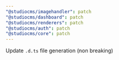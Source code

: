 ```yaml
---
"@studiocms/imagehandler": patch
"@studiocms/dashboard": patch
"@studiocms/renderers": patch
"@studiocms/auth": patch
"@studiocms/core": patch
---
```


Update `.d.ts` file generation (non breaking)
